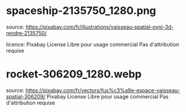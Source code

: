 spaceship-2135750_1280.png
===
source: https://pixabay.com/fr/illustrations/vaisseau-spatial-ovni-3d-rendre-2135750/

licence: Pixabay License
Libre pour usage commercial
Pas d'attribution requise

rocket-306209_1280.webp
====
source: https://pixabay.com/fr/vectors/fus%c3%a9e-espace-vaisseau-spatial-306209/
Pixabay License
Libre pour usage commercial
Pas d'attribution requise